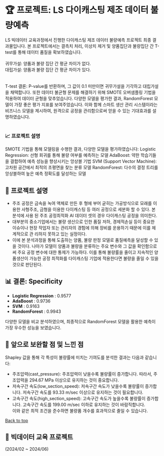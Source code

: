 <a name="top"></a>
# 🏆 프로젝트: LS 다이캐스팅 제조 데이터 불량예측

LS 빅데이터 교육과정에서 진행한 다이캐스팅 제조 데이터 불량예측 프로젝트 최종 결과물입니다. 본 프로젝트에서는 결측치 처리, 이상치 제거 및 양품집단과 불량집단 간 T-test를 통해 데이터 품질을 확보하였습니다.
<br><br>
귀무가설: 양품과 불량 집단 간 평균 차이가 없다.        
대립가설: 양품과 불량 집단 간 평균 차이가 있다.       
<br><br>
T-test 결론: P-value를 반환하며, 그 값이 0.1 미만이면 귀무가설을 기각하고 대립가설을 채택합니다. 또한 데이터 불균형 문제를 해결하기 위해 SMOTE 오버샘플링 기법을 적용하여 데이터 균형을 맞추었습니다. 다양한 모델을 평가한 결과, RandomForest 모델이 가장 좋은 평가 지표를 보여주었습니다. 이와 함께 스마트 생산 관리 시스템이라는 비즈니스 모델을 제시하여, 원격으로 공정을 관리함으로써 얻을 수 있는 기대효과를 설명하였습니다.
<br><br>
### 📈 프로젝트 설명
SMOTE 기법을 통해 모델링을 수행한 결과, 다양한 모델을 평가하였습니다:
Logistic Regression: 선형 회귀를 통해 불량 여부를 예측하는 모델
AdaBoost: 약한 학습기들을 결합하여 예측 성능을 향상시키는 앙상블 기법
SVM (Support Vector Machine): 고차원 공간에서 최적의 초평면을 찾는 분류 모델
RandomForest: 다수의 결정 트리를 앙상블하여 높은 예측 정확도를 달성하는 모델
## 📌 프로젝트 설명
- 주조 공정은 금속을 녹여 액체로 만든 후 형에 부어 굳히는 가공방식으로 모래를 이용한 사형주조, 금형을 이용한 다이캐스팅 등 여러 공정으로 세분화 할 수 있다. 본 분석에 사용 
된 주조 공정최적화 AI 데이터 셋의 경우 다이캐스팅 공정을 의미한다.    
- 대부분의 중소기업에서는 불량 생산으로 인한 품질 저하, 경제적손실 등이 중요한 이슈이나 현장 작업자 또는 관리자의 경험에 의해 장비를 운용하기 때문에 이를 체계적으로 관 
리하지 못하고 있는 실정이다.      
- 이에 본 분석과정을 통해 도출하는 양품, 불량 판정 모델로 품질예측을 달성할 수 있을 것이다. 나아가 모델이 양품과 불량을 분류하는 주요 변수와 그 값을 확인함으로써 주요 공정 
변수에 대한 통제가 가능하다. 이를 통해 불량률을 줄이고 지속적인 양품생산이 가능한 공정 최적화를 다이캐스팅 기업에 적용한다면 불량을 줄일 수 있을 것으로 판단된다.

## 📊 결론: Specificity
- **Logistic Regression** : 0.9577
- **AdaBoost** : 0.9736
- **SVM** : 0.9163
- **RandomForest** : 0.9943  

다양한 모델을 비교 분석하였으며, 최종적으로 RandomForest 모델을 활용한 예측이 가장 우수한 성능을 보였습니다. 

## 🚀 앞으로 보완할 점 및 느낀 점
Shapley 값을 통해 각 특성이 불량률에 미치는 기여도를 분석한 결과는 다음과 같습니다:      

- 주조압력(cast_pressure): 주조압력이 낮을수록 불량률이 증가합니다. 따라서, 주조압력을 294.67 MPa 이상으로 유지하는 것이 중요합니다.
- 저속구간 속도(low_section_speed): 저속구간 속도가 낮을수록 불량률이 증가합니다. 저속구간 속도를 93.33 m/sec 이상으로 유지하는 것이 필요합니다.
- 고속구간 속도(high_section_speed): 고속구간 속도가 높을수록 불량률이 증가합니다. 고속구간 속도를 199.00 m/sec 이하로 유지하는 것이 바람직합니다.        
이와 같은 최적 조건을 준수하면 불량품 개수를 효과적으로 줄일 수 있습니다.

[Back to top](#top)

## 📅 빅데이터 교육 프로젝트
(2024/02 ~ 2024/06)


